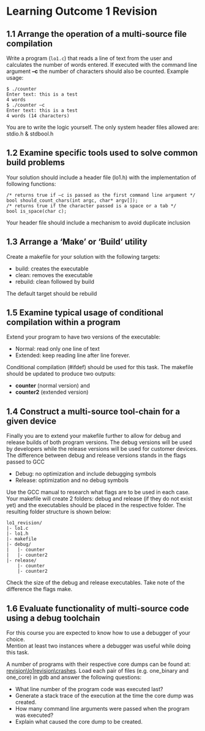 # Learning Outcome 1 Revision
## 1.1 Arrange the operation of a multi-source file compilation
Write a program (```lo1.c```) that reads a line of text from the user and calculates the number of words entered. If executed with the command line argument __–c__ the number of characters should also be counted. Example usage:

```
$ ./counter 
Enter text: this is a test 
4 words
$ ./counter –c 
Enter text: this is a test 
4 words (14 characters)
```

You are to write the logic yourself. The only system header files allowed are: stdio.h & stdbool.h

## 1.2 Examine specific tools used to solve common build problems
Your solution should include a header file (lo1.h) with the implementation of following functions:
```
/* returns true if –c is passed as the first command line argument */ 
bool should_count_chars(int argc, char* argv[]);
/* returns true if the character passed is a space or a tab */ 
bool is_space(char c);
```
Your header file should include a mechanism to avoid duplicate inclusion

## 1.3 Arrange a ‘Make’ or ‘Build’ utility
Create a makefile for your solution with the following targets:
* build: creates the executable
* clean: removes the executable
* rebuild: clean followed by build

The default target should be rebuild

## 1.5 Examine typical usage of conditional compilation within a program 
Extend your program to have two versions of the executable:
* Normal: read only one line of text
* Extended: keep reading line after line forever.

Conditional compilation (#ifdef) should be used for this task. The makefile should be updated to produce two outputs: 
* __counter__ (normal version) and 
* __counter2__ (extended version)

## 1.4 Construct a multi-source tool-chain for a given device 
Finally you are to extend your makefile further to allow for debug and release builds of both program versions. The debug versions will be used by developers while the release versions will be used for customer devices.
The difference between debug and release versions stands in the flags passed to GCC
* Debug: no optimization and include debugging symbols
* Release: optimization and no debug symbols

Use the GCC manual to research what flags are to be used in each case.
Your makefile will create 2 folders: debug and release (if they do not exist yet) and the executables should be placed in the respective folder. The resulting folder structure is shown below:
```
lo1_revision/
|- lo1.c
|- lo1.h
|- makefile
|- debug/
|   |- counter
|   |- counter2
|- release/
    |- counter
    |- counter2
```
Check the size of the debug and release executables. Take note of the difference the flags make.

## 1.6 Evaluate functionality of multi-source code using a debug toolchain 
For this course you are expected to know how to use a debugger of your choice.  
Mention at least two instances where a debugger was useful while doing this task.

A number of programs with their respective core dumps can be found at: [revision\lo1revision\crashes](crashes). Load each pair of files (e.g. one_binary and one_core) in gdb and answer the following questions:

* What line number of the program code was executed last?
* Generate a stack trace of the execution at the time the core dump was created.
* How many command line arguments were passed when the program was executed?
* Explain what caused the core dump to be created.
